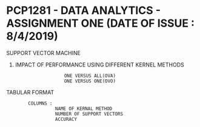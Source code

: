 # PCP1281 - DATA ANALYTICS - ASSIGNMENT ONE (DATE OF ISSUE : 8/4/2019)

SUPPORT VECTOR MACHINE 

1. IMPACT OF PERFORMANCE USING DIFFERENT KERNEL METHODS 

                         ONE VERSUS ALL(OVA)
                         ONE VERSUS ONE(OVO)
      
  TABULAR FORMAT 
  
            COLUMNS : 
                      NAME OF KERNAL METHOD
                      NUMBER OF SUPPORT VECTORS
                      ACCURACY
